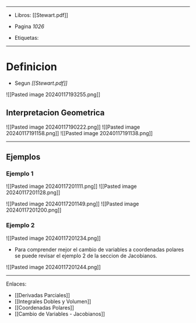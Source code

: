 
---
- Libros: [[Stewart.pdf]]
- Pagina *1026*

- Etiquetas:
---
# Definicion

- Segun *[[Stewart.pdf]]*

![[Pasted image 20240117193255.png]]


## Interpretacion Geometrica
![[Pasted image 20240117190222.png]]
![[Pasted image 20240117191158.png]]
![[Pasted image 20240117191138.png]]

---
## Ejemplos
### Ejemplo 1
![[Pasted image 20240117201111.png]]
![[Pasted image 20240117201128.png]]

![[Pasted image 20240117201149.png]]
![[Pasted image 20240117201200.png]]

### Ejemplo 2

![[Pasted image 20240117201234.png]]

- Para comprender mejor el cambio de variables a coordenadas polares se puede revisar el ejemplo 2 de la seccion de Jacobianos.

![[Pasted image 20240117201244.png]]



---
Enlaces:
- [[Derivadas Parciales]]
- [[Integrales Dobles y Volumen]]
- [[Coordenadas Polares]]
- [[Cambio de Variables - Jacobianos]]